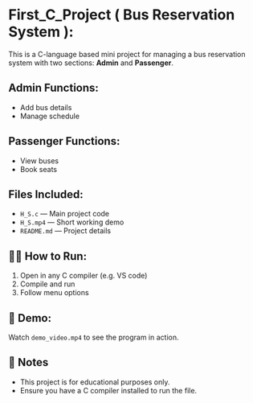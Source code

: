 # First_C_Project ( Bus Reservation System ):

This is a C-language based mini project for managing a bus reservation system with two sections: **Admin** and **Passenger**.

## Admin Functions:
- Add bus details
- Manage schedule

##  Passenger Functions:
- View buses
- Book seats

## Files Included:
- `H_S.c` — Main project code
- `H_S.mp4` — Short working demo
- `README.md` — Project details

## 🧑‍💻 How to Run:
1. Open in any C compiler (e.g. VS code)
2. Compile and run
3. Follow menu options

## 🎥 Demo:
Watch `demo_video.mp4` to see the program in action.

## 📌 Notes

- This project is for educational purposes only.
- Ensure you have a C compiler installed to run the file.


